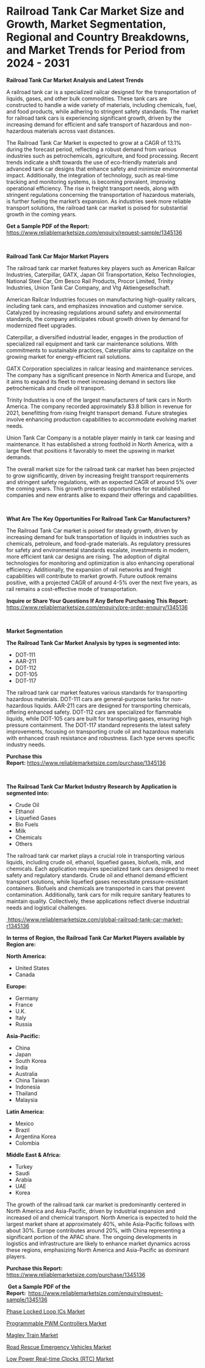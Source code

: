 <p><h1>Railroad Tank Car Market Size and Growth, Market Segmentation, Regional and Country Breakdowns, and Market Trends for Period from 2024 -  2031</h1></p><p><strong>Railroad Tank Car Market Analysis and Latest Trends</strong></p>
<p><p>A railroad tank car is a specialized railcar designed for the transportation of liquids, gases, and other bulk commodities. These tank cars are constructed to handle a wide variety of materials, including chemicals, fuel, and food products, while adhering to stringent safety standards. The market for railroad tank cars is experiencing significant growth, driven by the increasing demand for efficient and safe transport of hazardous and non-hazardous materials across vast distances.</p><p>The Railroad Tank Car Market is expected to grow at a CAGR of 13.1% during the forecast period, reflecting a robust demand from various industries such as petrochemicals, agriculture, and food processing. Recent trends indicate a shift towards the use of eco-friendly materials and advanced tank car designs that enhance safety and minimize environmental impact. Additionally, the integration of technology, such as real-time tracking and monitoring systems, is becoming prevalent, improving operational efficiency. The rise in freight transport needs, along with stringent regulations concerning the transportation of hazardous materials, is further fueling the market’s expansion. As industries seek more reliable transport solutions, the railroad tank car market is poised for substantial growth in the coming years.</p></p>
<p><strong>Get a Sample PDF of the Report:&nbsp;</strong> <a href="https://www.reliablemarketsize.com/enquiry/request-sample/1345136?utm_campaign=1105&utm_medium=2&utm_source=Github&utm_content=ia&utm_term=02112024&utm_id=railroad-tank-car">https://www.reliablemarketsize.com/enquiry/request-sample/1345136</a></p>
<p>&nbsp;</p>
<p><strong>Railroad Tank Car Major Market Players</strong></p>
<p><p>The railroad tank car market features key players such as American Railcar Industries, Caterpillar, GATX, Japan Oil Transportation, Kelso Technologies, National Steel Car, Om Besco Rail Products, Procor Limited, Trinity Industries, Union Tank Car Company, and Vtg Aktiengesellschaft.</p><p>American Railcar Industries focuses on manufacturing high-quality railcars, including tank cars, and emphasizes innovation and customer service. Catalyzed by increasing regulations around safety and environmental standards, the company anticipates robust growth driven by demand for modernized fleet upgrades.</p><p>Caterpillar, a diversified industrial leader, engages in the production of specialized rail equipment and tank car maintenance solutions. With commitments to sustainable practices, Caterpillar aims to capitalize on the growing market for energy-efficient rail solutions.</p><p>GATX Corporation specializes in railcar leasing and maintenance services. The company has a significant presence in North America and Europe, and it aims to expand its fleet to meet increasing demand in sectors like petrochemicals and crude oil transport.</p><p>Trinity Industries is one of the largest manufacturers of tank cars in North America. The company recorded approximately $3.8 billion in revenue for 2021, benefitting from rising freight transport demand. Future strategies involve enhancing production capabilities to accommodate evolving market needs.</p><p>Union Tank Car Company is a notable player mainly in tank car leasing and maintenance. It has established a strong foothold in North America, with a large fleet that positions it favorably to meet the upswing in market demands.</p><p>The overall market size for the railroad tank car market has been projected to grow significantly, driven by increasing freight transport requirements and stringent safety regulations, with an expected CAGR of around 5% over the coming years. This growth presents opportunities for established companies and new entrants alike to expand their offerings and capabilities.</p></p>
<p>&nbsp;</p>
<p><strong>What Are The Key Opportunities For Railroad Tank Car Manufacturers?</strong></p>
<p><p>The Railroad Tank Car market is poised for steady growth, driven by increasing demand for bulk transportation of liquids in industries such as chemicals, petroleum, and food-grade materials. As regulatory pressures for safety and environmental standards escalate, investments in modern, more efficient tank car designs are rising. The adoption of digital technologies for monitoring and optimization is also enhancing operational efficiency. Additionally, the expansion of rail networks and freight capabilities will contribute to market growth. Future outlook remains positive, with a projected CAGR of around 4-5% over the next five years, as rail remains a cost-effective mode of transportation.</p></p>
<p><strong>Inquire or Share Your Questions If Any Before Purchasing This Report:</strong> <a href="https://www.reliablemarketsize.com/enquiry/pre-order-enquiry/1345136?utm_campaign=1105&utm_medium=2&utm_source=Github&utm_content=ia&utm_term=02112024&utm_id=railroad-tank-car">https://www.reliablemarketsize.com/enquiry/pre-order-enquiry/1345136</a></p>
<p>&nbsp;</p>
<p><strong>Market Segmentation</strong></p>
<p><strong>The Railroad Tank Car Market Analysis by types is segmented into:</strong></p>
<p><ul><li>DOT-111</li><li>AAR-211</li><li>DOT-112</li><li>DOT-105</li><li>DOT-117</li></ul></p>
<p><p>The railroad tank car market features various standards for transporting hazardous materials. DOT-111 cars are general-purpose tanks for non-hazardous liquids. AAR-211 cars are designed for transporting chemicals, offering enhanced safety. DOT-112 cars are specialized for flammable liquids, while DOT-105 cars are built for transporting gases, ensuring high pressure containment. The DOT-117 standard represents the latest safety improvements, focusing on transporting crude oil and hazardous materials with enhanced crash resistance and robustness. Each type serves specific industry needs.</p></p>
<p><strong>Purchase this Report:&nbsp;</strong><a href="https://www.reliablemarketsize.com/purchase/1345136?utm_campaign=1105&utm_medium=2&utm_source=Github&utm_content=ia&utm_term=02112024&utm_id=railroad-tank-car">https://www.reliablemarketsize.com/purchase/1345136</a></p>
<p>&nbsp;</p>
<p><strong>The Railroad Tank Car Market Industry Research by Application is segmented into:</strong></p>
<p><ul><li>Crude Oil</li><li>Ethanol</li><li>Liquefied Gases</li><li>Bio Fuels</li><li>Milk</li><li>Chemicals</li><li>Others</li></ul></p>
<p><p>The railroad tank car market plays a crucial role in transporting various liquids, including crude oil, ethanol, liquefied gases, biofuels, milk, and chemicals. Each application requires specialized tank cars designed to meet safety and regulatory standards. Crude oil and ethanol demand efficient transport solutions, while liquefied gases necessitate pressure-resistant containers. Biofuels and chemicals are transported in cars that prevent contamination. Additionally, tank cars for milk require sanitary features to maintain quality. Collectively, these applications reflect diverse industrial needs and logistical challenges.</p></p>
<p><a href="https://www.reliablemarketsize.com/global-railroad-tank-car-market-r1345136?utm_campaign=1105&utm_medium=2&utm_source=Github&utm_content=ia&utm_term=02112024&utm_id=railroad-tank-car">&nbsp;https://www.reliablemarketsize.com/global-railroad-tank-car-market-r1345136</a></p>
<p><strong>In terms of Region, the Railroad Tank Car Market Players available by Region are:</strong></p>
<p>
    <p> <strong> North America: </strong>
        <ul>
            <li>United States</li>
            <li>Canada</li>
        </ul>
        </p> 
    <p> <strong> Europe: </strong>
        <ul>
            <li>Germany</li>
            <li>France</li>
            <li>U.K.</li>
            <li>Italy</li>
            <li>Russia</li>
        </ul>
        </p> 
    <p> <strong> Asia-Pacific: </strong>
        <ul>
            <li>China</li>
            <li>Japan</li>
            <li>South Korea</li>
            <li>India</li>
            <li>Australia</li>
            <li>China Taiwan</li>
            <li>Indonesia</li>
            <li>Thailand</li>
            <li>Malaysia</li>
        </ul>
        </p> 
    <p> <strong> Latin America: </strong>
        <ul>
            <li>Mexico</li>
            <li>Brazil</li>
            <li>Argentina Korea</li>
            <li>Colombia</li>
        </ul>
        </p> 
    <p> <strong> Middle East & Africa: </strong>
        <ul>
            <li>Turkey</li>
            <li>Saudi</li>
            <li>Arabia</li>
            <li>UAE</li>
            <li>Korea</li>
        </ul>
    </p>
    </p>
<p><p>The growth of the railroad tank car market is predominantly centered in North America and Asia-Pacific, driven by industrial expansion and increased oil and chemical transport. North America is expected to hold the largest market share at approximately 40%, while Asia-Pacific follows with about 30%. Europe contributes around 20%, with China representing a significant portion of the APAC share. The ongoing developments in logistics and infrastructure are likely to enhance market dynamics across these regions, emphasizing North America and Asia-Pacific as dominant players.</p></p>
<p><strong>Purchase this Report: </strong><a href="https://www.reliablemarketsize.com/purchase/1345136?utm_campaign=1105&utm_medium=2&utm_source=Github&utm_content=ia&utm_term=02112024&utm_id=railroad-tank-car">https://www.reliablemarketsize.com/purchase/1345136</a></p>
<p>&nbsp;<strong>Get a Sample PDF of the Report:&nbsp;&nbsp;</strong><a href="https://www.reliablemarketsize.com/enquiry/request-sample/1345136?utm_campaign=1105&utm_medium=2&utm_source=Github&utm_content=ia&utm_term=02112024&utm_id=railroad-tank-car">https://www.reliablemarketsize.com/enquiry/request-sample/1345136</a></p>
<p><strong></strong></p>
<p><p><a href="https://www.linkedin.com/pulse/phase-locked-loop-ics-market-industry-trends-forecast-1vtif?utm_campaign=1105&utm_medium=2&utm_source=Github&utm_content=ia&utm_term=02112024&utm_id=railroad-tank-car">Phase Locked Loop ICs Market</a></p><p><a href="https://www.linkedin.com/pulse/programmable-pwm-controllers-sector-surge-57-growth-roadmap-ybeef?utm_campaign=1105&utm_medium=2&utm_source=Github&utm_content=ia&utm_term=02112024&utm_id=railroad-tank-car">Programmable PWM Controllers Market</a></p><p><a href="https://github.com/raymederonmot/Market-Research-Report-List-1/blob/main/maglev-train-market.md?utm_campaign=1105&utm_medium=2&utm_source=Github&utm_content=ia&utm_term=02112024&utm_id=railroad-tank-car">Maglev Train Market</a></p><p><a href="https://github.com/caetlinivcar/Market-Research-Report-List-1/blob/main/road-rescue-emergency-vehicles-market.md?utm_campaign=1105&utm_medium=2&utm_source=Github&utm_content=ia&utm_term=02112024&utm_id=railroad-tank-car">Road Rescue Emergency Vehicles Market</a></p><p><a href="https://www.linkedin.com/pulse/decoding-low-power-real-time-clocks-rtc-market-signals-growth-iw0ff?utm_campaign=1105&utm_medium=2&utm_source=Github&utm_content=ia&utm_term=02112024&utm_id=railroad-tank-car">Low Power Real-time Clocks (RTC) Market</a></p></p>